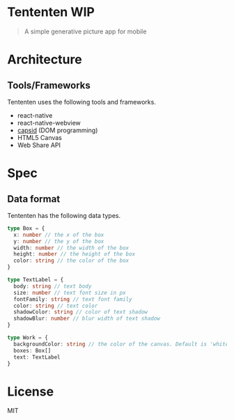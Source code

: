 # Tententen WIP

> A simple generative picture app for mobile

# Architecture

## Tools/Frameworks

Tententen uses the following tools and frameworks.

- react-native
- react-native-webview
- [capsid][] (DOM programming)
- HTML5 Canvas
- Web Share API

# Spec

## Data format

Tententen has the following data types.

```ts
type Box = {
  x: number // the x of the box
  y: number // the y of the box
  width: number // the width of the box
  height: number // the height of the box
  color: string // the color of the box
}

type TextLabel = {
  body: string // text body
  size: number // text font size in px
  fontFamily: string // text font family
  color: string // text color
  shadowColor: string // color of text shadow
  shadowBlur: number // blur width of text shadow
}

type Work = {
  backgroundColor: string // the color of the canvas. Default is 'white'.
  boxes: Box[]
  text: TextLabel
}
```

# License

MIT

[capsid]: https://capsid.js.org/

